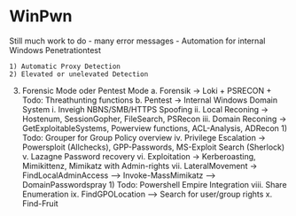 # WinPwn
Still much work to do - many error messages - Automation for internal Windows Penetrationtest

	1) Automatic Proxy Detection
	2) Elevated or unelevated Detection
  3) Forensic Mode oder Pentest Mode 
		a. Forensik -> Loki + PSRECON + Todo: Threathunting functions
		b. Pentest -> Internal Windows Domain System 
			i. Inveigh NBNS/SMB/HTTPS Spoofing
			ii. Local Reconing -> Hostenum, SessionGopher, FileSearch, PSRecon
			iii. Domain Reconing -> GetExploitableSystems, Powerview functions, ACL-Analysis, ADRecon
				1) Todo: Grouper for Group Policy overview
			iv. Privilege Escalation -> Powersploit (Allchecks), GPP-Passwords,  MS-Exploit Search (Sherlock)
			v. Lazagne Password recovery
			vi. Exploitation -> Kerberoasting, Mimikittenz, Mimikatz with Admin-rights
			vii. LateralMovement ->  FindLocalAdminAccess --> Invoke-MassMimikatz --> DomainPasswordspray
				1) Todo: Powershell Empire Integration
			viii. Share Enumeration
			ix. FindGPOLocation --> Search for user/group rights 
			x. Find-Fruit
